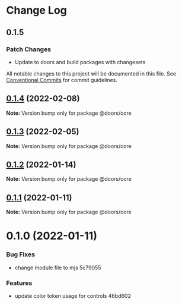 # Change Log

## 0.1.5

### Patch Changes

- Update to doors and build packages with changesets

All notable changes to this project will be documented in this file.
See [Conventional Commits](https://conventionalcommits.org) for commit guidelines.

## [0.1.4](/compare/@doors/core@0.1.3...@doors/core@0.1.4) (2022-02-08)

**Note:** Version bump only for package @doors/core

## [0.1.3](/compare/@doors/core@0.1.2...@doors/core@0.1.3) (2022-02-05)

**Note:** Version bump only for package @doors/core

## [0.1.2](/compare/@doors/core@0.1.1...@doors/core@0.1.2) (2022-01-14)

**Note:** Version bump only for package @doors/core

## [0.1.1](/compare/@doors/core@0.1.0...@doors/core@0.1.1) (2022-01-11)

**Note:** Version bump only for package @doors/core

# 0.1.0 (2022-01-11)

### Bug Fixes

- change module file to mjs 5c79055

### Features

- update color token usage for controls 46bd602
